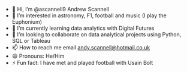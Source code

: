 - 👋 Hi, I’m @ascannell9 Andrew Scannell
- 👀 I’m interested in astronomy, F1, football and music (I play the Euphonium)
- 🌱 I’m currently learning data analytics with Digital Futures
- 💞️ I’m looking to collaborate on data analytical projects using Python, SQL or Tableau
- 📫 How to reach me email andy.scannell@hotmail.co.uk
- 😄 Pronouns: He/Him
- ⚡ Fun fact: I have met and played football with Usain Bolt

<!---
ascannell9/ascannell9 is a ✨ special ✨ repository because its `README.md` (this file) appears on your GitHub profile.
You can click the Preview link to take a look at your changes.
--->
